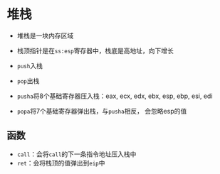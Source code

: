 # 堆栈

- 堆栈是一块内存区域
- 栈顶指针是在`ss:esp`寄存器中，栈底是高地址，向下增长

- `push`入栈
- `pop`出栈
- `pusha`将8个基础寄存器压入栈：eax, ecx, edx, ebx, esp, ebp, esi, edi
- `popa`将7个基础寄存器弹出栈，与`pusha`相反， 会忽略esp的值

## 函数

- `call`：会将`call`的下一条指令地址压入栈中
- `ret`：会将栈顶的值弹出到`eip`中
